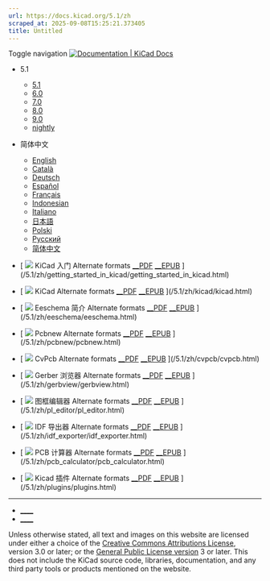 ```yaml
---
url: https://docs.kicad.org/5.1/zh
scraped_at: 2025-09-08T15:25:21.373405
title: Untitled
---
```


Toggle navigation [ ![Documentation | KiCad](/img/kicad_logo_small.png) Docs ](/)

  * 5.1 
    * [ 5.1 ](/5.1)
    * [ 6.0 ](/6.0)
    * [ 7.0 ](/7.0)
    * [ 8.0 ](/8.0)
    * [ 9.0 ](/9.0)
    * [ nightly ](/master)
  * 简体中文 
    * [ English ](/5.1/en)
    * [ Català ](/5.1/ca)
    * [ Deutsch ](/5.1/de)
    * [ Español ](/5.1/es)
    * [ Français ](/5.1/fr)
    * [ Indonesian ](/5.1/id)
    * [ Italiano ](/5.1/it)
    * [ 日本語 ](/5.1/ja)
    * [ Polski ](/5.1/pl)
    * [ Русский ](/5.1/ru)
    * [ 简体中文 ](/5.1/zh)

  * [ ![](/img/guide-icons/placeholder.png) KiCad 入门 Alternate formats [__PDF](/5.1/zh/getting_started_in_kicad/getting_started_in_kicad.pdf) [__EPUB](/5.1/zh/getting_started_in_kicad/getting_started_in_kicad.epub) ](/5.1/zh/getting_started_in_kicad/getting_started_in_kicad.html)
  * [ ![](/img/guide-icons/kicad.png) KiCad Alternate formats [__PDF](/5.1/zh/kicad/kicad.pdf) [__EPUB](/5.1/zh/kicad/kicad.epub) ](/5.1/zh/kicad/kicad.html)
  * [ ![](/img/guide-icons/eeschema.png) Eeschema 简介 Alternate formats [__PDF](/5.1/zh/eeschema/eeschema.pdf) [__EPUB](/5.1/zh/eeschema/eeschema.epub) ](/5.1/zh/eeschema/eeschema.html)
  * [ ![](/img/guide-icons/pcbnew.png) Pcbnew Alternate formats [__PDF](/5.1/zh/pcbnew/pcbnew.pdf) [__EPUB](/5.1/zh/pcbnew/pcbnew.epub) ](/5.1/zh/pcbnew/pcbnew.html)
  * [ ![](/img/guide-icons/cvpcb.png) CvPcb Alternate formats [__PDF](/5.1/zh/cvpcb/cvpcb.pdf) [__EPUB](/5.1/zh/cvpcb/cvpcb.epub) ](/5.1/zh/cvpcb/cvpcb.html)
  * [ ![](/img/guide-icons/gerbview.png) Gerber 浏览器 Alternate formats [__PDF](/5.1/zh/gerbview/gerbview.pdf) [__EPUB](/5.1/zh/gerbview/gerbview.epub) ](/5.1/zh/gerbview/gerbview.html)
  * [ ![](/img/guide-icons/pl_editor.png) 图框编辑器 Alternate formats [__PDF](/5.1/zh/pl_editor/pl_editor.pdf) [__EPUB](/5.1/zh/pl_editor/pl_editor.epub) ](/5.1/zh/pl_editor/pl_editor.html)
  * [ ![](/img/guide-icons/placeholder.png) IDF 导出器 Alternate formats [__PDF](/5.1/zh/idf_exporter/idf_exporter.pdf) [__EPUB](/5.1/zh/idf_exporter/idf_exporter.epub) ](/5.1/zh/idf_exporter/idf_exporter.html)
  * [ ![](/img/guide-icons/pcb_calculator.png) PCB 计算器 Alternate formats [__PDF](/5.1/zh/pcb_calculator/pcb_calculator.pdf) [__EPUB](/5.1/zh/pcb_calculator/pcb_calculator.epub) ](/5.1/zh/pcb_calculator/pcb_calculator.html)
  * [ ![](/img/guide-icons/placeholder.png) Kicad 插件 Alternate formats [__PDF](/5.1/zh/plugins/plugins.pdf) [__EPUB](/5.1/zh/plugins/plugins.epub) ](/5.1/zh/plugins/plugins.html)

* * *

  * [ ____ ](https://forum.kicad.info/)
  * [ ____ ](https://gitlab.com/kicad)

Unless otherwise stated, all text and images on this website are licensed
under either a choice of the [Creative Commons Attributions
License](/about/licenses/#_creative_commons_attribution_3_0_unported), version
3.0 or later; or the [General Public License
version](/about/licenses/#_gnu_general_public_license_v3) 3 or later. This
does not include the KiCad source code, libraries, documentation, and any
third party tools or products mentioned on the website.

